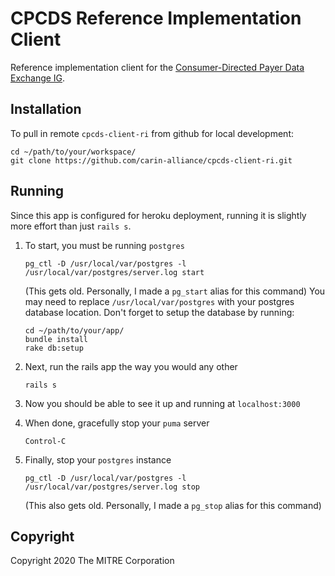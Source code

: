 # CPCDS Reference Implementation Client

Reference implementation client for the [Consumer-Directed Payer Data Exchange IG](https://build.fhir.org/ig/HL7/carin-bb/index.html).

## Installation

To pull in remote `cpcds-client-ri` from github for local development:

```
cd ~/path/to/your/workspace/
git clone https://github.com/carin-alliance/cpcds-client-ri.git
```

## Running

Since this app is configured for heroku deployment, running it is slightly 
more effort than just `rails s`.

1. To start, you must be running `postgres`

    ```
    pg_ctl -D /usr/local/var/postgres -l /usr/local/var/postgres/server.log start
    ```
    (This gets old. Personally, I made a `pg_start` alias for this command)
	You may need to replace `/usr/local/var/postgres` with your postgres database location.
    Don't forget to setup the database by running:
    ```
    cd ~/path/to/your/app/
	bundle install
    rake db:setup
    ```

2. Next, run the rails app the way you would any other

    ```
    rails s
    ```

3. Now you should be able to see it up and running at `localhost:3000`

4. When done, gracefully stop your `puma` server

    ```
    Control-C
    ```

5. Finally, stop your `postgres` instance

    ```
    pg_ctl -D /usr/local/var/postgres -l /usr/local/var/postgres/server.log stop
    ```
    (This also gets old. Personally, I made a `pg_stop` alias for this command)

## Copyright

Copyright 2020 The MITRE Corporation
